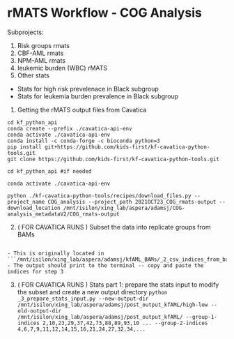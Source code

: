 # rMATS Workflow - COG Analysis 

Subprojects:
1. Risk groups rmats 
2. CBF-AML rmats
3. NPM-AML rmats
4. leukemic burden (WBC) rMATS
5. Other stats
  - Stats for high risk prevelenace in Black subgroup
  - Stats for leukemia burden prevalence in Black subgroup


1. Getting the rMATS output files from Cavatica

```
cd kf_python_api 
conda create --prefix ./cavatica-api-env
conda activate ./cavatica-api-env
conda install -c conda-forge -c bioconda python=3 
pip install git+https://github.com/kids-first/kf-cavatica-python-tools.git 
git clone https://github.com/kids-first/kf-cavatica-python-tools.git

cd kf_python_api #if needed

conda activate ./cavatica-api-env

python ./kf-cavatica-python-tools/recipes/download_files.py --project_name COG_analysis --project_path 2021OCT23_COG_rmats-output --download_location /mnt/isilon/xing_lab/aspera/adamsj/COG-analysis_metadataV2/COG_rmats-output
```

2. ( FOR CAVATICA RUNS ) Subset the data into replicate groups from BAMs 

```python _2_csv_indices_from_bams.py --input-csv _2_aggregated.csv --group1-bams /mnt/isilon/xing_lab/aspera/kutscherae/data_download/20220926_nationsc/Cat/TAR1_PRIM_D5_09_2022/Bam-files/b1_TAR.txt --group2-bams /mnt/isilon/xing_lab/aspera/kutscherae/data_download/20220926_nationsc/Cat/TAR1_PRIM_D5_09_2022/Bam-files/b2_TAR.txt
```
    - This is originally located in ```/mnt/isilon/xing_lab/aspera/adamsj/kfAML_BAMs/_2_csv_indices_from_bams.py```
    - The output should print to the terminal -- copy and paste the indices for step 3

3. ( FOR CAVATICA RUNS ) Stats part 1: prepare the stats input to modify the subset and create a new output directory ```python _3_prepare_stats_input.py --new-output-dir /mnt/isilon/xing_lab/aspera/adamsj/post_output_kfAML/high-low --old-output-dir /mnt/isilon/xing_lab/aspera/adamsj/post_output_kfAML/ --group-1-indices 2,10,23,29,37,42,73,88,89,93,10 ... --group-2-indices 4,6,7,9,11,12,14,15,16,21,24,27,32,34,...```


